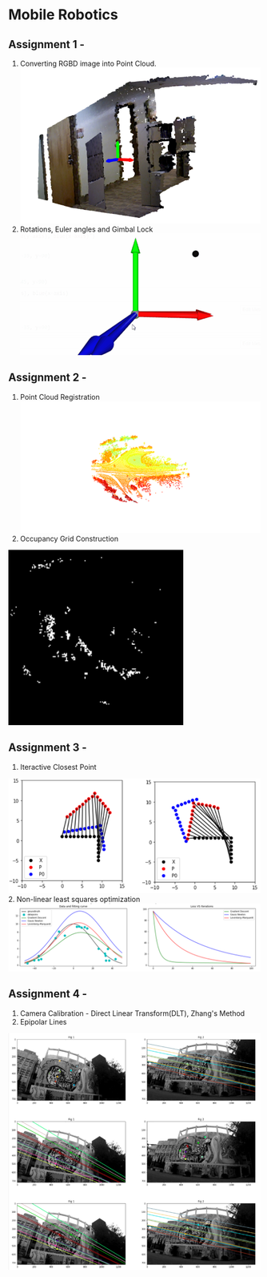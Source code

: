 # Mobile Robotics

## Assignment 1 - 
1. Converting RGBD image into Point Cloud.
![Sample1](Assignment_1/misc/git_sample1.PNG)
2. Rotations, Euler angles and Gimbal Lock
![Sample1](Assignment_1/misc/git_sample3.gif)


## Assignment 2 -
1. Point Cloud Registration
![Sample3](Assignment_2/data/output_data/pointcloud_registration.png)
2. Occupancy Grid Construction
<img src="Assignment_2/data/output_data/Final_OMap_15_bins.png" width="350" alt="centered image"/>

## Assignment 3 -
1. Iteractive Closest Point
<img src="Assignment_3/misc/sample1.PNG"/>
2. Non-linear least squares optimization
<img src="Assignment_3/misc/sample2.PNG"/>

## Assignment 4 -
1. Camera Calibration - Direct Linear Transform(DLT), Zhang's Method
2. Epipolar Lines
<img src="Assignment_4/Sample.PNG" />
